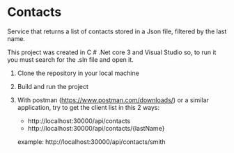 # Contacts

Service that returns a list of contacts stored in a Json file, filtered by the last name. 

This project was created in C # .Net core 3 and Visual Studio so, to run it you must search for the .sln file and open it.
1) Clone the repository in your local machine

2) Build and run the project

3) With postman (https://www.postman.com/downloads/) or a similar application, try to get the client list in this 2 ways:

   - http://localhost:30000/api/contacts 
   - http://localhost:30000/api/contacts/{lastName}

    example: http://localhost:30000/api/contacts/smith
